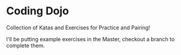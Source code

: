 Coding Dojo
====

Collection of Katas and Exercises for Practice and Pairing!

I'll be putting example exercises in the Master, checkout a branch to complete them.

